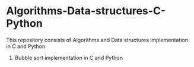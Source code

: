 # Algorithms-Data-structures-C-Python
This repository consists of Algorithms and Data structures implementation in C and Python

1. Bubble sort implementation in C and Python
